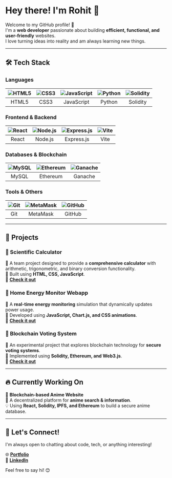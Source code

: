 # Hey there! I'm Rohit 👋  

Welcome to my GitHub profile! 🚀  
I'm a **web developer** passionate about building **efficient, functional, and user-friendly** websites.  
I love turning ideas into reality and am always learning new things.  

---

## 🛠️ Tech Stack  

### **Languages**  
| ![HTML5](https://cdn.jsdelivr.net/gh/devicons/devicon/icons/html5/html5-original.svg) | ![CSS3](https://cdn.jsdelivr.net/gh/devicons/devicon/icons/css3/css3-original.svg) | ![JavaScript](https://cdn.jsdelivr.net/gh/devicons/devicon/icons/javascript/javascript-original.svg) | ![Python](https://cdn.jsdelivr.net/gh/devicons/devicon/icons/python/python-original.svg) | ![Solidity](https://cdn.jsdelivr.net/gh/devicons/devicon/icons/solidity/solidity-original.svg) |
|:--:|:--:|:--:|:--:|:--:|
| HTML5 | CSS3 | JavaScript | Python | Solidity |

### **Frontend & Backend**  
| ![React](https://cdn.jsdelivr.net/gh/devicons/devicon/icons/react/react-original.svg) | ![Node.js](https://cdn.jsdelivr.net/gh/devicons/devicon/icons/nodejs/nodejs-original.svg) | ![Express.js](https://cdn.jsdelivr.net/gh/devicons/devicon/icons/express/express-original.svg) | ![Vite](https://cdn.jsdelivr.net/gh/devicons/devicon/icons/vite/vite-original.svg) |
|:--:|:--:|:--:|:--:|
| React | Node.js | Express.js | Vite |

### **Databases & Blockchain**  
| ![MySQL](https://cdn.jsdelivr.net/gh/devicons/devicon/icons/mysql/mysql-original.svg) | ![Ethereum](https://cdn.jsdelivr.net/gh/devicons/devicon/icons/ethereum/ethereum-original.svg) | ![Ganache](https://cdn.jsdelivr.net/gh/devicons/devicon/icons/ganache/ganache-original.svg) |
|:--:|:--:|:--:|
| MySQL | Ethereum | Ganache |

### **Tools & Others**  
| ![Git](https://cdn.jsdelivr.net/gh/devicons/devicon/icons/git/git-original.svg) | ![MetaMask](https://cdn.jsdelivr.net/gh/devicons/devicon/icons/metamask/metamask-original.svg) | ![GitHub](https://cdn.jsdelivr.net/gh/devicons/devicon/icons/github/github-original.svg) |
|:--:|:--:|:--:|
| Git | MetaMask | GitHub |

---

## 🚀 Projects  

### **📌 Scientific Calculator**  
🔹 A team project designed to provide a **comprehensive calculator** with arithmetic, trigonometric, and binary conversion functionality.  
🔹 Built using **HTML, CSS, JavaScript**.  
🔗 [**Check it out**](https://github.com/noname2645/Scientific-Calculator-webapp.git)  

### **📌 Home Energy Monitor Webapp**  
🔹 A **real-time energy monitoring** simulation that dynamically updates power usage.  
🔹 Developed using **JavaScript, Chart.js, and CSS animations**.  
🔗 [**Check it out**](https://github.com/noname2645/Home-Energy-Monitor-Webapp.git)  

### **📌 Blockchain Voting System**  
🔹 An experimental project that explores blockchain technology for **secure voting systems**.  
🔹 Implemented using **Solidity, Ethereum, and Web3.js**.  
🔗 [**Check it out**](https://github.com/noname2645/Blockchain-Voting.git)  

---

## 🔥 Currently Working On  
🎯 **Blockchain-based Anime Website**  
🚀 A decentralized platform for **anime search & information**.  
💡 Using **React, Solidity, IPFS, and Ethereum** to build a secure anime database.  

---

## 🤝 Let's Connect!  
I'm always open to chatting about code, tech, or anything interesting!  

🌐 [**Portfolio**](https://mytechfolio.netlify.app/)  
💼 [**LinkedIn**](https://www.linkedin.com/in/rohit-karmokar-654788257)  

Feel free to say hi! 😊  
